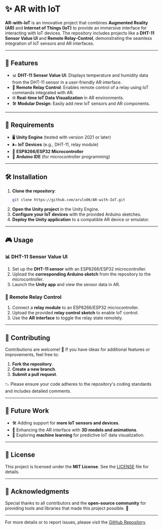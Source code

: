 # ✨ AR with IoT

**AR-with-IoT** is an innovative project that combines **Augmented Reality (AR)** and **Internet of Things (IoT)** to provide an immersive interface for interacting with IoT devices. The repository includes projects like a **DHT-11 Sensor Value UI** and **Remote Relay-Control**, demonstrating the seamless integration of IoT sensors and AR interfaces.

---

## 🚀 Features
- 📊 **DHT-11 Sensor Value UI**: Displays temperature and humidity data from the DHT-11 sensor in a user-friendly AR interface.
- 🔌 **Remote Relay Control**: Enables remote control of a relay using IoT commands integrated with AR.
- 🌐 **Real-time IoT Data Visualization** in AR environments.
- 🛠️ **Modular Design**: Easily add new IoT sensors and AR components.

---

## 📜 Requirements
- 🖥️ **Unity Engine** (tested with version 2021 or later)
- 🌬️ **IoT Devices** (e.g., DHT-11, relay module)
- 🔗 **ESP8266/ESP32 Microcontroller**
- 🔧 **Arduino IDE** (for microcontroller programming)

---

## 🛠️ Installation
1. **Clone the repository**:
   ```bash
   git clone https://github.com/arulx06/AR-with-IoT.git
   ```
2. **Open the Unity project** in the Unity Engine.
3. **Configure your IoT devices** with the provided Arduino sketches.
4. **Deploy the Unity application** to a compatible AR device or emulator.

---

## 🎮 Usage

### 📊 DHT-11 Sensor Value UI
1. Set up the **DHT-11 sensor** with an ESP8266/ESP32 microcontroller.
2. Upload the **corresponding Arduino sketch** from the repository to the microcontroller.
3. Launch the **Unity app** and view the sensor data in AR.

### 🔌 Remote Relay Control
1. Connect a **relay module** to an ESP8266/ESP32 microcontroller.
2. Upload the provided **relay control sketch** to enable IoT control.
3. Use the **AR interface** to toggle the relay state remotely.

---

## 🤝 Contributing
Contributions are welcome! 🚀 If you have ideas for additional features or improvements, feel free to:
1. **Fork the repository**.
2. **Create a new branch**.
3. **Submit a pull request**.

📉 Please ensure your code adheres to the repository's coding standards and includes detailed comments.

---

## 🌟 Future Work
- 🛠️ Adding support for **more IoT sensors and devices**.
- 🎨 Enhancing the AR interface with **3D models and animations**.
- 🤖 Exploring **machine learning** for predictive IoT data visualization.

---

## 📜 License
This project is licensed under the **MIT License**. See the [LICENSE](./LICENSE) file for details.

---

## 🙏 Acknowledgments
Special thanks to all contributors and the **open-source community** for providing tools and libraries that made this project possible. 💙

---

For more details or to report issues, please visit the [GitHub Repository](https://github.com/arulx06/AR-with-IoT).
